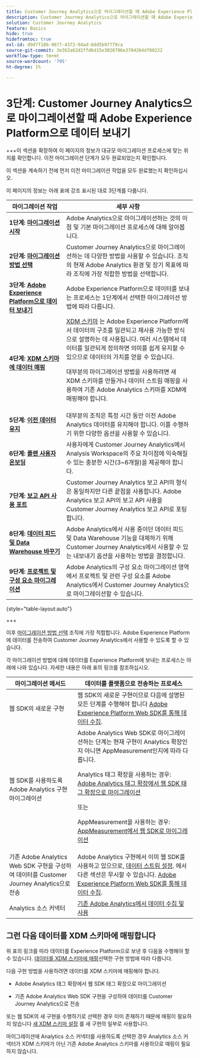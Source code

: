 ```yaml
---
title: Customer Journey Analytics으로 마이그레이션할 때 Adobe Experience Platform으로 데이터 보내기
description: Customer Journey Analytics으로 마이그레이션할 때 Adobe Experience Platform으로 데이터 보내기
solution: Customer Journey Analytics
feature: Basics
hide: true
hidefromtoc: true
exl-id: d9d7f186-9077-4372-94ad-8dd5b97779ca
source-git-commit: 3e362a62d2ffd6d15e3028706e3704264df80222
workflow-type: tm+mt
source-wordcount: '795'
ht-degree: 1%

---
```


# 3단계: Customer Journey Analytics으로 마이그레이션할 때 Adobe Experience Platform으로 데이터 보내기

+++이 섹션을 확장하여 이 페이지의 정보가 대규모 마이그레이션 프로세스에 맞는 위치를 확인합니다. 이전 마이그레이션 단계가 모두 완료되었는지 확인합니다.

이 섹션을 계속하기 전에 먼저 이전 마이그레이션 작업을 모두 완료했는지 확인하십시오.

이 페이지의 정보는 아래 표에 강조 표시된 대로 3단계를 다룹니다.

| 마이그레이션 작업 | 세부 사항 |
|---------|----------|
| **1단계: [마이그레이션 시작](/help/getting-started/cja-migration/cja-migration-getstarted.md)** | Adobe Analytics으로 마이그레이션하는 것의 이점 및 기본 마이그레이션 프로세스에 대해 알아봅니다. |
| **2단계: [마이그레이션 방법 선택](/help/getting-started/cja-migration/cja-migration-method.md)** | Customer Journey Analytics으로 마이그레이션하는 데 다양한 방법을 사용할 수 있습니다. 조직의 현재 Adobe Analytics 환경 및 장기 목표에 따라 조직에 가장 적합한 방법을 선택합니다. |
| <span class="preview">**3단계: [Adobe Experience Platform으로 데이터 보내기](/help/getting-started/cja-migration/cja-migration-send-to-platform.md)**</span> | <span class="preview">Adobe Experience Platform으로 데이터를 보내는 프로세스는 1단계에서 선택한 마이그레이션 방법에 따라 다릅니다.</span> |
| **4단계: [XDM 스키마에 데이터 매핑](/help/getting-started/cja-migration/cja-migration-xdm.md)** | [XDM 스키마](https://experienceleague.adobe.com/en/docs/experience-platform/xdm/home#xdm-schemas) 는 Adobe Experience Platform에서 데이터의 구조를 일관되고 재사용 가능한 방식으로 설명하는 데 사용됩니다. 여러 시스템에서 데이터를 일관되게 정의하면 의미를 쉽게 유지할 수 있으므로 데이터의 가치를 얻을 수 있습니다.<p>대부분의 마이그레이션 방법을 사용하려면 새 XDM 스키마를 만들거나 데이터 스트림 매핑을 사용하여 기존 Adobe Analytics 스키마를 XDM에 매핑해야 합니다.</p> |
| **5단계: [이전 데이터 유지](/help/getting-started/cja-migration/cja-migration-historical-data.md)** | 대부분의 조직은 특정 시간 동안 이전 Adobe Analytics 데이터를 유지해야 합니다. 이를 수행하기 위한 다양한 옵션을 사용할 수 있습니다. |
| **6단계: [플랜 사용자 온보딩](/help/getting-started/cja-migration/cja-migration-onboarding.md)** | 사용자에게 Customer Journey Analytics에서 Analysis Workspace의 주요 차이점에 익숙해질 수 있는 충분한 시간(3~6개월)을 제공해야 합니다. |
| **7단계: [보고 API 사용 포트](/help/getting-started/cja-migration/cja-migration-api.md)** | Customer Journey Analytics 보고 API의 형식은 동일하지만 다른 끝점을 사용합니다. Adobe Analytics 보고 API의 보고 API 사용을 Customer Journey Analytics 보고 API로 포팅합니다. |
| **8단계: [데이터 피드 및 Data Warehouse 바꾸기](/help/getting-started/cja-migration/cja-migration-export-options.md)** | Adobe Analytics에서 사용 중이던 데이터 피드 및 Data Warehouse 기능을 대체하기 위해 Customer Journey Analytics에서 사용할 수 있는 내보내기 옵션을 사용하는 방법을 결정합니다. |
| **9단계: [프로젝트 및 구성 요소 마이그레이션](/help/getting-started/cja-migration/cja-migration-projects.md)** | Adobe Analytics의 구성 요소 마이그레이션 영역에서 프로젝트 및 관련 구성 요소를 Adobe Analytics에서 Customer Journey Analytics으로 마이그레이션할 수 있습니다. |

{style="table-layout:auto"}

+++


이후 [마이그레이션 방법 선택](#step-2-choose-your-customer-journey-analytics-migration-method) 조직에 가장 적합합니다. Adobe Experience Platform에 데이터를 전송하여 Customer Journey Analytics에서 사용할 수 있도록 할 수 있습니다.

각 마이그레이션 방법에 대해 데이터를 Experience Platform에 보내는 프로세스는 아래에 나와 있습니다. 자세한 내용은 아래 표의 링크를 참조하십시오.

| 마이그레이션 메서드 | 데이터를 플랫폼으로 전송하는 프로세스 |
|---------|----------|
| 웹 SDK의 새로운 구현 | 웹 SDK의 새로운 구현이므로 다음에 설명된 모든 단계를 수행해야 합니다 [Adobe Experience Platform Web SDK를 통해 데이터 수집](/help/data-ingestion/aepwebsdk.md). |
| 웹 SDK를 사용하도록 Adobe Analytics 구현 마이그레이션 | Adobe Analytics Web SDK로 마이그레이션하는 단계는 현재 구현이 Analytics 확장인지 아니면 AppMeasurement인지에 따라 다릅니다. <p>Analytics 태그 확장을 사용하는 경우: [Adobe Analytics 태그 확장에서 웹 SDK 태그 확장으로 마이그레이션](https://experienceleague.adobe.com/en/docs/analytics/implementation/aep-edge/web-sdk/analytics-extension-to-web-sdk)</p><p>또는</p><p>AppMeasurement을 사용하는 경우: [AppMeasurement에서 웹 SDK로 마이그레이션](https://experienceleague.adobe.com/en/docs/analytics/implementation/aep-edge/web-sdk/appmeasurement-to-web-sdk) |
| 기존 Adobe Analytics Web SDK 구현을 구성하여 데이터를 Customer Journey Analytics으로 전송 | Adobe Analytics 구현에서 이미 웹 SDK를 사용하고 있으므로, [데이터 스트림 설정](https://experienceleague.adobe.com/en/docs/analytics-platform/using/cja-data-ingestion/ingest-use-guides/edge-network/aepwebsdk#set-up-a-datastream). 에서 다른 섹션은 무시할 수 있습니다. [Adobe Experience Platform Web SDK를 통해 데이터 수집](https://experienceleague.adobe.com/en/docs/analytics-platform/using/cja-data-ingestion/ingest-use-guides/edge-network/aepwebsdk). |
| Analytics 소스 커넥터 | [기존 Adobe Analytics에서 데이터 수집 및 사용](/help/data-ingestion/analytics.md) |

## 그런 다음 데이터를 XDM 스키마에 매핑합니다

위 표의 링크를 따라 데이터를 Experience Platform으로 보낸 후 다음을 수행해야 할 수 있습니다. [데이터를 XDM 스키마에 매핑](/help/getting-started/cja-migration/cja-migration-xdm.md)선택한 구현 방법에 따라 다릅니다.

다음 구현 방법을 사용하려면 데이터를 XDM 스키마에 매핑해야 합니다.

* Adobe Analytics 태그 확장에서 웹 SDK 태그 확장으로 마이그레이션

* 기존 Adobe Analytics Web SDK 구현을 구성하여 데이터를 Customer Journey Analytics으로 전송

또는 웹 SDK의 새 구현을 수행하기로 선택한 경우 이미 존재하기 때문에 매핑이 필요하지 않습니다 [새 XDM 스키마 설정](https://experienceleague.adobe.com/en/docs/analytics-platform/using/cja-data-ingestion/ingest-use-guides/edge-network/aepwebsdk#set-up-a-schema) 를 새 구현의 일부로 사용합니다.

마이그레이션에 Analytics 소스 커넥터를 사용하도록 선택한 경우 Analytics 소스 커넥터가 XDM 스키마가 아닌 기존 Adobe Analytics 스키마를 사용하므로 매핑이 필요하지 않습니다.
